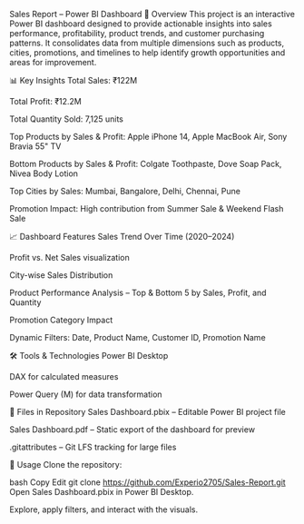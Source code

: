 Sales Report – Power BI Dashboard
📌 Overview
This project is an interactive Power BI dashboard designed to provide actionable insights into sales performance, profitability, product trends, and customer purchasing patterns. It consolidates data from multiple dimensions such as products, cities, promotions, and timelines to help identify growth opportunities and areas for improvement.

📊 Key Insights
Total Sales: ₹122M

Total Profit: ₹12.2M

Total Quantity Sold: 7,125 units

Top Products by Sales & Profit: Apple iPhone 14, Apple MacBook Air, Sony Bravia 55" TV

Bottom Products by Sales & Profit: Colgate Toothpaste, Dove Soap Pack, Nivea Body Lotion

Top Cities by Sales: Mumbai, Bangalore, Delhi, Chennai, Pune

Promotion Impact: High contribution from Summer Sale & Weekend Flash Sale

📈 Dashboard Features
Sales Trend Over Time (2020–2024)

Profit vs. Net Sales visualization

City-wise Sales Distribution

Product Performance Analysis – Top & Bottom 5 by Sales, Profit, and Quantity

Promotion Category Impact

Dynamic Filters: Date, Product Name, Customer ID, Promotion Name

🛠️ Tools & Technologies
Power BI Desktop

DAX for calculated measures

Power Query (M) for data transformation

📂 Files in Repository
Sales Dashboard.pbix – Editable Power BI project file

Sales Dashboard.pdf – Static export of the dashboard for preview

.gitattributes – Git LFS tracking for large files

🚀 Usage
Clone the repository:

bash
Copy
Edit
git clone https://github.com/Experio2705/Sales-Report.git
Open Sales Dashboard.pbix in Power BI Desktop.

Explore, apply filters, and interact with the visuals.
